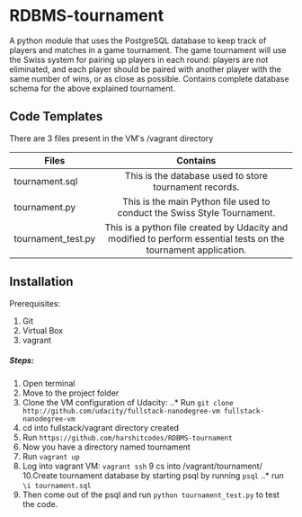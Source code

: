 # RDBMS-tournament
A python module that uses the PostgreSQL database to keep track of players and matches in a game tournament.
The game tournament will use the Swiss system for pairing up players in each round: players are not eliminated, and each player should be paired with another player with the same number of wins, or as close as possible. Contains complete database schema for the above explained tournament.

## Code Templates
There are 3 files present in the VM's /vagrant directory

| Files              | Contains      |
| -------------      |:-------------:|
| tournament.sql     | This is the database used to store tournament records.|
| tournament.py      | This is the main Python file used to conduct the Swiss Style Tournament. |
| tournament_test.py | This is a python file created by Udacity and modified to perform essential tests on the tournament application.   |


## Installation

Prerequisites:
1. Git
2. Virtual Box
3. vagrant

##### Steps:

1. Open terminal
2. Move to the project folder
3. Clone the VM configuration of Udacity:
..* Run ```git clone http://github.com/udacity/fullstack-nanodegree-vm fullstack-nanodegree-vm```
4. cd into fullstack/vagrant directory created
5. Run ```https://github.com/harshitcodes/RDBMS-tournament```
6. Now you have a directory named tournament
7. Run ```vagrant up```
8. Log into vagrant VM: ```vagrant ssh```
9 cs into /vagrant/tournament/
10.Create tournament database by starting psql by running ```psql```
..* run ```\i tournament.sql```
11. Then come out of the psql and run ```python tournament_test.py``` to test the code.
